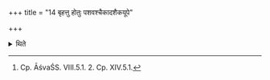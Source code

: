 +++
title = "14 बृहत्तु होतुः पशवश्चैकादशैकयूपे"

+++

<details><summary>थिते</summary>

14. The Br̥hat-sāman however belongs to Hotr̥[^1] and there should he eleven victims (tied to) one sacrificial post.  

[^1]: Cp. ĀśvaŚS. VIII.5.1. 2. Cp. XIV.5.1.  

</details>
